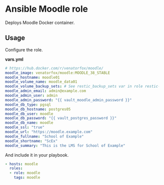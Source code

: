 # Ansible Moodle role

Deploys Moodle Docker container.

## Usage

Configure the role.

**vars.yml**

```yml
# https://hub.docker.com/r/venatorfox/moodle/
moodle_image: venatorfox/moodle:MOODLE_38_STABLE
moodle_hostname: moodle01
moodle_volume_name: moodle_data01
moodle_volume_backup_sets: # See restic_backup_sets var in role restic-client
moodle_admin_email: admin@example.com
moodle_admin_user: admin
moodle_admin_password: "{{ vault_moodle_admin_password }}"
moodle_db_type: pgsql
moodle_db_hostname: postgres05
moodle_db_user: moodle
moodle_db_password: "{{ vault_postgres_password }}"
moodle_db_name: moodle
moodle_ssl: "true"
moodle_url: "https://moodle.example.com"
moodle_fullname: "School of Example"
moodle_shortname: "ScEx"
moodle_summary: "This is the LMS for School of Example"
```

And include it in your playbook.

```yml
- hosts: moodle
  roles:
  - role: moodle
    tags: moodle
```
